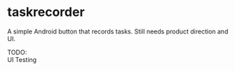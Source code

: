 taskrecorder
============

A simple Android button that records tasks. Still needs product direction and UI.

TODO: <br/>
UI
Testing
